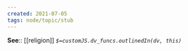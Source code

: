 ```yaml
---
created: 2021-07-05
tags: node/topic/stub
---
```


**See**:: [[religion]]
*`$=customJS.dv_funcs.outlinedIn(dv, this)`*

